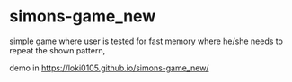 # simons-game_new
simple game  where  user is tested for fast memory   where  he/she needs to repeat  the shown pattern,

demo in  https://loki0105.github.io/simons-game_new/
